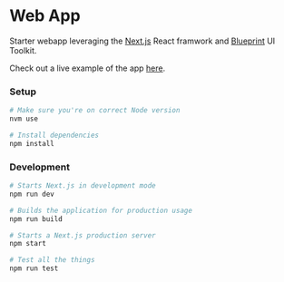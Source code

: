# Web App

Starter webapp leveraging the [Next.js](https://nextjs.org/) React framwork and [Blueprint](https://blueprintjs.com/) UI Toolkit.

Check out a live example of the app [here](https://web-app.seth.now.sh).

### Setup

```bash
# Make sure you're on correct Node version
nvm use

# Install dependencies
npm install
```

### Development

```bash
# Starts Next.js in development mode
npm run dev

# Builds the application for production usage
npm run build

# Starts a Next.js production server
npm start

# Test all the things
npm run test
```
